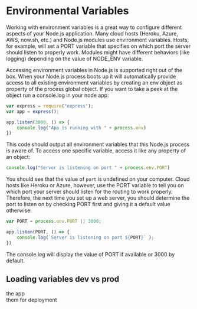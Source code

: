 Environmental Variables
====

Working with environment variables is a great way to configure different aspects of your Node.js application. Many cloud hosts (Heroku, Azure, AWS, now.sh, etc.) and Node.js modules use environment variables. Hosts, for example, will set a PORT variable that specifies on which port the server should listen to properly work. Modules might have different behaviors (like logging) depending on the value of NODE_ENV variable.

Accessing environment variables in Node.js is supported right out of the box. When your Node.js process boots up it will automatically provide access to all existing environment variables by creating an env object as property of the process global object. If you want to take a peek at the object run a console.log in your node app:

```javascript
var express = require("express");
var app = express();

app.listen(3000, () => {
    console.log("App is running with " + process.env)
})
```

This code should output all environment variables that this Node.js process is aware of. To access one specific variable, access it like any property of an object:

```javascript
console.log("Server is listening on port " + process.env.PORT) 
```

You should see that the value of `port` is undefined on your computer. Cloud hosts like Heroku or Azure, however, use the PORT variable to tell you on which port your server should listen for the routing to work properly. Therefore, the next time you set up a web server, you should determine the port to listen on by checking PORT first and giving it a default value otherwise:

```javascript
var PORT = process.env.PORT || 3000;

app.listen(PORT, () => {
    console.log(`Server is listening on port ${PORT}` );
})
```

The console.log will display the value of PORT if available or 3000 by default.

Loading variables dev vs prod
----

the app  
them for deployment